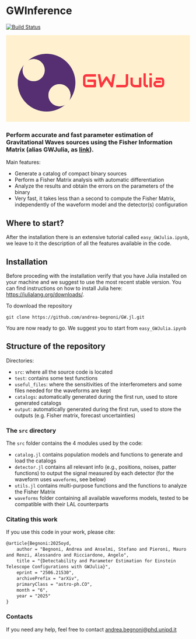 # GWInference

[![Build Status](https://github.com/andrea-begnoni/GW.jl/actions/workflows/CI.yml/badge.svg?branch=main)](https://github.com/andrea-begnoni/GW.jl/actions/workflows/CI.yml?query=branch%3Amain)

![alt text](logo.png)

### Perform accurate and fast parameter estimation of Gravitational Waves sources using the Fisher Information Matrix (alias GWJulia, as [link](https://arxiv.org/abs/2506.21530)).

Main features:

- Generate a catalog of compact binary sources
- Perform a Fisher Matrix analysis with automatic differentiation
- Analyze the results and obtain the errors on the parameters of the binary
- Very fast, it takes less than a second to compute the Fisher Matrix, independently of the waveform model and the detector(s) configuration

## Where to start?

After the installation there is an extensive tutorial called `easy_GWJulia.ipynb`, we leave to it the description of all the features available in the code.

## Installation

Before proceding with the installation verify that you have Julia installed on your machine and we suggest to use the most recent stable version. You can find instructions on how to install Julia here: https://julialang.org/downloads/.

To download the repository

```
git clone https://github.com/andrea-begnoni/GW.jl.git
```

You are now ready to go. We suggest you to start from `easy_GWJulia.ipynb`

## Structure of the repository

Directories:

- `src`: where all the source code is located
- `test`: contains some test functions
- `useful_files`: where the sensitivities of the interferometers and some files needed for the waveforms are kept
- `catalogs`: automatically generated during the first run, used to store generated catalogs
- `output`: automatically generated during the first run, used to store the outputs (e.g. Fisher matrix, forecast uncertainties)

### The `src` directory

The `src` folder contains the 4 modules used by the code:

- `catalog.jl` contains population models and functions to generate and load the catalogs
- `detector.jl` contains all relevant info (e.g., positions, noises, patter functions) to output the signal measured by each detector (for the waveform uses `waveforms`, see below)
- `utils.jl` contains multi-purpose functions and the functions to analyze the Fisher Matrix
- `waveforms` folder containing all available waveforms models, tested to be compatible with their LAL counterparts


### Citating this work

If you use this code in your work, please cite:

```
@article{Begnoni:2025oyd,
    author = "Begnoni, Andrea and Anselmi, Stefano and Pieroni, Mauro and Renzi, Alessandro and Ricciardone, Angelo",
    title = "{Detectability and Parameter Estimation for Einstein Telescope Configurations with GWJulia}",
    eprint = "2506.21530",
    archivePrefix = "arXiv",
    primaryClass = "astro-ph.CO",
    month = "6",
    year = "2025"
}
```

### Contacts

If you need any help, feel free to contact andrea.begnoni@phd.unipd.it
